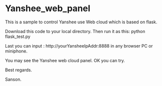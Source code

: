 # Yanshee_web_panel

This is a sample to control Yanshee use Web cloud which is based on flask.

Download this code to your local directory. Then run it as this:  python flask_test.py

Last you can input : http://yourYansheeIpAddr:8888 in any browser PC or miniphone. 

You may see the Yanshee web cloud panel. OK you can try.


Best regards.

Sanson.

